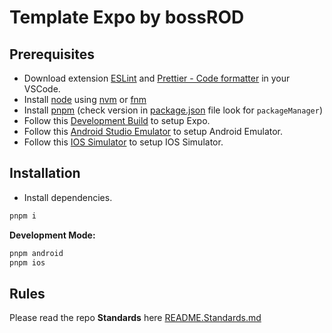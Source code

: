 # Template Expo by bossROD

## Prerequisites

- Download extension [ESLint](https://marketplace.visualstudio.com/items?itemName=dbaeumer.vscode-eslint) and [Prettier - Code formatter](https://marketplace.visualstudio.com/items?itemName=esbenp.prettier-vscode) in your VSCode.
- Install [node](https://nodejs.org/en) using [nvm](https://github.com/nvm-sh/nvm) or [fnm](https://github.com/Schniz/fnm)
- Install [pnpm](https://pnpm.io/) (check version in [package.json](./package.json) file look for `packageManager`)
- Follow this [Development Build](https://docs.expo.dev/get-started/set-up-your-environment/) to setup Expo.
- Follow this [Android Studio Emulator](https://docs.expo.dev/workflow/android-studio-emulator/) to setup Android Emulator.
- Follow this [IOS Simulator](https://docs.expo.dev/workflow/ios-simulator/) to setup IOS Simulator.

## Installation

- Install dependencies.

```bash
pnpm i
```

**Development Mode:**

```bash
pnpm android
pnpm ios
```

## Rules

Please read the repo **Standards** here [README.Standards.md](./README.Standards.md)
